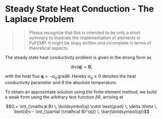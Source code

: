 # Steady State Heat Conduction - The Laplace Problem

>> Please recognize that this is intended to be only a short summary to illustrate the implementation of elements in PyFEMP. It might be slopy written and incomplete in terms of theoretical aspects.

The steady state heat conductivity problem is given in the strong form as
```math
\text{div}(\boldsymbol{q}) = \boldsymbol{0},
```
with the heat flux $`\boldsymbol{q} = - \alpha_{q} \,\text{grad} \theta`$. Hereby $`\alpha_{q} \geq 0`$ denotes the heat conductivity parameter and $`\theta`$ the absolute temperature.

To obtain an approximate solution using the finite element method, we build a weak form using the arbitrary test function $`\delta\theta`$, arriving at

```math
G = 
\int_{\mathcal B} \, \boldsymbol{q} \cdot \text{grad} \, \delta \theta \, \text{d}v - \int_{\partial {\mathcal B}^{q}} \, \bar{\boldsymbol{q}}
```
